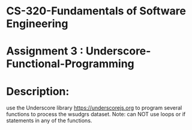 # CS-320-Fundamentals of Software Engineering
# Assignment 3 : Underscore-Functional-Programming 
# Description:
use the Underscore library https://underscorejs.org to program several functions to process the wsudgrs dataset. 
Note: can NOT use loops or if statements in any of the functions.
